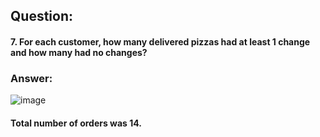 
## Question: 
#### 7. For each customer, how many delivered pizzas had at least 1 change and how many had no changes?


### Answer:

![image](https://user-images.githubusercontent.com/35657846/182922395-5b473a35-e4da-4af4-ae80-0d06e8576462.png)

#### Total number of orders was 14.
